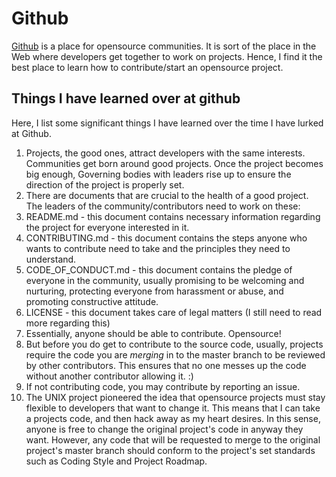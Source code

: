 # Github

[Github](https://github.com) is a place for opensource communities. It is sort of the place in the Web where developers get together to work on projects. Hence, I find it the best place to learn how to contribute/start an opensource project.

## Things I have learned over at github

Here, I list some significant things I have learned over the time I have lurked at Github.

1. Projects, the good ones, attract developers with the same interests. Communities get born around good projects. Once the project becomes big enough, Governing bodies with leaders rise up to ensure the direction of the project is properly set.
2. There are documents that are crucial to the health of a good project. The leaders of the community/contributors need to work on these:
 1. README.md - this document contains necessary information regarding the project for everyone interested in it.
 2. CONTRIBUTING.md - this document contains the steps anyone who wants to contribute need to take and the principles they need to understand.
 3. CODE\_OF\_CONDUCT.md - this document contains the pledge of everyone in the community, usually promising to be welcoming and nurturing, protecting everyone from harassment or abuse, and promoting constructive attitude.
 4. LICENSE - this document takes care of legal matters (I still need to read more regarding this)
3. Essentially, anyone should be able to contribute. Opensource!
4. But before you do get to contribute to the source code, usually, projects require the code you are *merging* in to the master branch to be reviewed by other contributors. This ensures that no one messes up the code without another contributor allowing it. :)
5. If not contributing code, you may contribute by reporting an issue.
6. The UNIX project pioneered the idea that opensource projects must stay flexible to developers that want to change it. This means that I can take a projects code, and then hack away as my heart desires. In this sense, anyone is free to change the original project's code in anyway they want. However, any code that will be requested to merge to the original project's master branch should conform to the project's set standards such as Coding Style and Project Roadmap.


